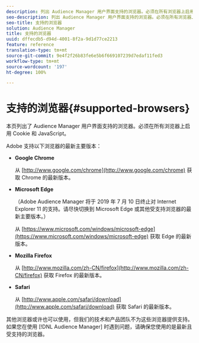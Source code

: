 ```yaml
---
description: 列出 Audience Manager 用户界面支持的浏览器。必须在所有浏览器上启用 Cookie 和 JavaScript。
seo-description: 列出 Audience Manager 用户界面支持的浏览器。必须在所有浏览器上启用 Cookie 和 JavaScript。
seo-title: 支持的浏览器
solution: Audience Manager
title: 支持的浏览器
uuid: dffecdb5-d94d-4001-8f2a-9d1d77ce2213
feature: reference
translation-type: tm+mt
source-git-commit: 9e4f2f26b83fe6e5b6f669107239d7edaf11fed3
workflow-type: tm+mt
source-wordcount: '197'
ht-degree: 100%

---
```



# 支持的浏览器{#supported-browsers}

本页列出了 Audience Manager 用户界面支持的浏览器。必须在所有浏览器上启用 Cookie 和 JavaScript。

<!-- 

c_supported_browsers.xml

 -->

Adobe 支持以下浏览器的最新主要版本：

* **Google Chrome**

   从 [http://www.google.com/chrome](http://www.google.com/chrome) 获取 Chrome 的最新版本。

* **Microsoft Edge**

   （Adobe Audience Manager 将于 2019 年 7 月 10 日终止对 Internet Explorer 11 的支持。请尽快切换到 Microsoft Edge 或其他受支持浏览器的最新主要版本。）

   从 [https://www.microsoft.com/windows/microsoft-edge](https://www.microsoft.com/windows/microsoft-edge) 获取 Edge 的最新版本。

* **Mozilla Firefox**

   从 [http://www.mozilla.com/zh-CN/firefox](http://www.mozilla.com/zh-CN/firefox) 获取 Firefox 的最新版本。

* **Safari**

   从 [http://www.apple.com/safari/download](http://www.apple.com/safari/download) 获取 Safari 的最新版本。

其他浏览器或许也可以使用，但我们的技术和产品团队不为这些浏览器提供支持。如果您在使用 [!DNL Audience Manager] 时遇到问题，请确保您使用的是最新且受支持的浏览器。
